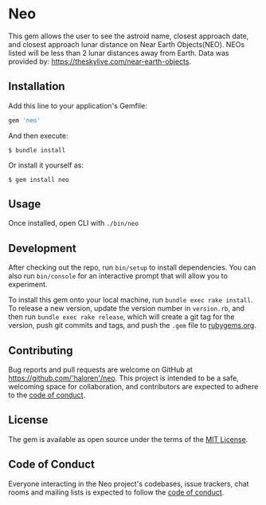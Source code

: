 # Neo

This gem allows the user to see the astroid name, closest approach date, and closest approach lunar distance on Near Earth Objects(NEO). NEOs listed will be less than 2 lunar distances away from Earth.
Data was provided by: https://theskylive.com/near-earth-objects.

## Installation

Add this line to your application's Gemfile:

```ruby
gem 'neo'
```

And then execute:

    $ bundle install

Or install it yourself as:

    $ gem install neo

## Usage

Once installed, open CLI with `./bin/neo`

## Development

After checking out the repo, run `bin/setup` to install dependencies. You can also run `bin/console` for an interactive prompt that will allow you to experiment.

To install this gem onto your local machine, run `bundle exec rake install`. To release a new version, update the version number in `version.rb`, and then run `bundle exec rake release`, which will create a git tag for the version, push git commits and tags, and push the `.gem` file to [rubygems.org](https://rubygems.org).

## Contributing

Bug reports and pull requests are welcome on GitHub at https://github.com/'haloren'/neo. This project is intended to be a safe, welcoming space for collaboration, and contributors are expected to adhere to the [code of conduct](https://github.com/'haloren'/neo/blob/master/CODE_OF_CONDUCT.md).


## License

The gem is available as open source under the terms of the [MIT License](https://opensource.org/licenses/MIT).

## Code of Conduct

Everyone interacting in the Neo project's codebases, issue trackers, chat rooms and mailing lists is expected to follow the [code of conduct](https://github.com/'haloren'/neo/blob/master/CODE_OF_CONDUCT.md).
